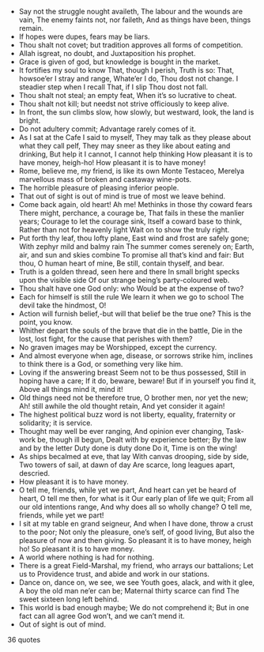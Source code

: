  - Say not the struggle nought availeth, The labour and the wounds are vain, The enemy faints not, nor faileth, And as things have been, things remain.
 - If hopes were dupes, fears may be liars.
 - Thou shalt not covet; but tradition approves all forms of competition.
 - Allah isgreat, no doubt, and Juxtaposition his prophet.
 - Grace is given of god, but knowledge is bought in the market.
 - It fortifies my soul to know That, though I perish, Truth is so: That, howsoe’er I stray and range, Whate’er I do, Thou dost not change. I steadier step when I recall That, if I slip Thou dost not fall.
 - Thou shalt not steal; an empty feat, When it’s so lucrative to cheat.
 - Thou shalt not kill; but needst not strive officiously to keep alive.
 - In front, the sun climbs slow, how slowly, but westward, look, the land is bright.
 - Do not adultery commit; Advantage rarely comes of it.
 - As I sat at the Cafe I said to myself, They may talk as they please about what they call pelf, They may sneer as they like about eating and drinking, But help it I cannot, I cannot help thinking How pleasant it is to have money, heigh-ho! How pleasant it is to have money!
 - Rome, believe me, my friend, is like its own Monte Testaceo, Merelya marvellous mass of broken and castaway wine-pots.
 - The horrible pleasure of pleasing inferior people.
 - That out of sight is out of mind is true of most we leave behind.
 - Come back again, old heart! Ah me! Methinks in those thy coward fears There might, perchance, a courage be, That fails in these the manlier years; Courage to let the courage sink, Itself a coward base to think, Rather than not for heavenly light Wait on to show the truly right.
 - Put forth thy leaf, thou lofty plane, East wind and frost are safely gone; With zephyr mild and balmy rain The summer comes serenely on; Earth, air, and sun and skies combine To promise all that’s kind and fair: But thou, O human heart of mine, Be still, contain thyself, and bear.
 - Truth is a golden thread, seen here and there In small bright specks upon the visible side Of our strange being’s party-coloured web.
 - Thou shalt have one God only: who Would be at the expense of two?
 - Each for himself is still the rule We learn it when we go to school The devil take the hindmost, O!
 - Action will furnish belief,-but will that belief be the true one? This is the point, you know.
 - Whither depart the souls of the brave that die in the battle, Die in the lost, lost fight, for the cause that perishes with them?
 - No graven images may be Worshipped, except the currency.
 - And almost everyone when age, disease, or sorrows strike him, inclines to think there is a God, or something very like him.
 - Loving if the answering breast Seem not to be thus possessed, Still in hoping have a care; If it do, beware, beware! But if in yourself you find it, Above all things mind it, mind it!
 - Old things need not be therefore true, O brother men, nor yet the new; Ah! still awhile the old thought retain, And yet consider it again!
 - The highest political buzz word is not liberty, equality, fraternity or solidarity; it is service.
 - Thought may well be ever ranging, And opinion ever changing, Task-work be, though ill begun, Dealt with by experience better; By the law and by the letter Duty done is duty done Do it, Time is on the wing!
 - As ships becalmed at eve, that lay With canvas drooping, side by side, Two towers of sail, at dawn of day Are scarce, long leagues apart, descried.
 - How pleasant it is to have money.
 - O tell me, friends, while yet we part, And heart can yet be heard of heart, O tell me then, for what is it Our early plan of life we quit; From all our old intentions range, And why does all so wholly change? O tell me, friends, while yet we part!
 - I sit at my table en grand seigneur, And when I have done, throw a crust to the poor; Not only the pleasure, one’s self, of good living, But also the pleasure of now and then giving. So pleasant it is to have money, heigh ho! So pleasant it is to have money.
 - A world where nothing is had for nothing.
 - There is a great Field-Marshal, my friend, who arrays our battalions; Let us to Providence trust, and abide and work in our stations.
 - Dance on, dance on, we see, we see Youth goes, alack, and with it glee, A boy the old man ne’er can be; Maternal thirty scarce can find The sweet sixteen long left behind.
 - This world is bad enough maybe; We do not comprehend it; But in one fact can all agree God won’t, and we can’t mend it.
 - Out of sight is out of mind.

36 quotes